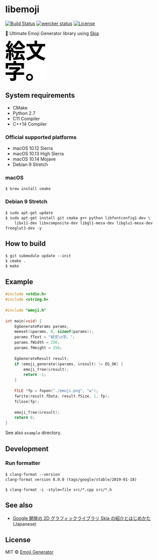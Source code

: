 # libemoji
[![Build Status](https://travis-ci.org/emoji-gen/libemoji.svg?branch=master)](https://travis-ci.org/emoji-gen/libemoji)
[![wercker status](https://app.wercker.com/status/de905f978179bb9ca837a8b14d0cdf07/s/master "wercker status")](https://app.wercker.com/project/byKey/de905f978179bb9ca837a8b14d0cdf07)
[![License](https://img.shields.io/github/license/emoji-gen/web-redirect.svg)](https://opensource.org/licenses/MIT)

:tada: Ultimate Emoji Generator library using [Skia](https://skia.org/)

<img src="emoji.png" width="128" height="128" alt="libemoji"><br>

## System requirements

- CMake
- Python 2.7
- C11 Compiler
- C++14 Compiler

### Official supported platforms

- macOS 10.12 Sierra
- macOS 10.13 High Sierra
- macOS 10.14 Mojave
- Debian 9 Stretch

### macOS

```
$ brew install cmake
```

### Debian 9 Stretch

```
$ sudo apt-get update
$ sudo apt-get install git cmake g++ python libfontconfig1-dev \
    libx11-dev libxcomposite-dev libgl1-mesa-dev libglu1-mesa-dev freeglut3-dev -y
```

## How to build

```
$ git submodule update --init
$ cmake .
$ make
```

## Example

```c
#include <stdio.h>
#include <string.h>

#include "emoji.h"

int main(void) {
    EgGenerateParams params;
    memset(&params, 0, sizeof(params));
    params.fText = "絵文\n字。";
    params.fWidth = 256;
    params.fHeight = 256;

    EgGenerateResult result;
    if (emoji_generate(&params, &result) != EG_OK) {
        emoji_free(&result);
        return -1;
    }

    FILE *fp = fopen("./emoji.png", "w");
    fwrite(result.fData, result.fSize, 1, fp);
    fclose(fp);

    emoji_free(&result);
    return 0;
}
```

See also `example` directory.

## Development
### Run formatter

```
$ clang-format --version
clang-format version 8.0.0 (tags/google/stable/2019-01-18)

$ clang-format -i -style=file src/*.cpp src/*.h
```

## See also

- [Google 開発の 2D グラフィックライブラリ Skia の紹介とはじめかた](https://emoji-gen.ninja/blog/posts/20190204/skia.html) (Japanese)

## License
MIT &copy; [Emoji Generator](https://emoji-gen.ninja)
